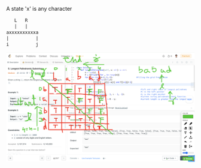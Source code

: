 














A state 'x' is any character
```
   L   R
   |   |
axxxxxxxxxxa
|          |
i          j
```

<p> 

<img src="submissionImages/LC_5.png"></img>

</p>
